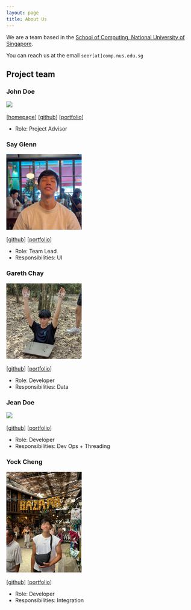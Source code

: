 ```yaml
---
layout: page
title: About Us
---
```


We are a team based in the [School of Computing, National University of Singapore](https://www.comp.nus.edu.sg).

You can reach us at the email `seer[at]comp.nus.edu.sg`

## Project team

### John Doe

<img src="images/johndoe.png" width="200px">

[[homepage](http://www.comp.nus.edu.sg/~damithch)]
[[github](https://github.com/johndoe)]
[[portfolio](team/johndoe.md)]

* Role: Project Advisor

### Say Glenn

<img src="images/sayglenn.png" width="200px">

[[github](http://github.com/sayglenn)]
[[portfolio](team/sayglenn.md)]

* Role: Team Lead
* Responsibilities: UI

### Gareth Chay

<img src="images/raageth.png" width="200px">

[[github](http://github.com/raageth)]
[[portfolio](team/raageth.md)]

* Role: Developer
* Responsibilities: Data

### Jean Doe

<img src="images/johndoe.png" width="200px">

[[github](http://github.com/johndoe)]
[[portfolio](team/johndoe.md)]

* Role: Developer
* Responsibilities: Dev Ops + Threading

### Yock Cheng

<img src="images/yockcheng.png" width="200px">

[[github](https://github.com/yockcheng)]
[[portfolio](team/yockcheng.md)]

* Role: Developer
* Responsibilities: Integration
